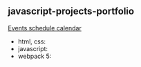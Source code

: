 ## javascript-projects-portfolio

[Events schedule calendar](https://zion86.github.io/javascript-projects-portfolio/events-calendar/dist/index.html)
- html, css:
- javascript:
- webpack 5:
